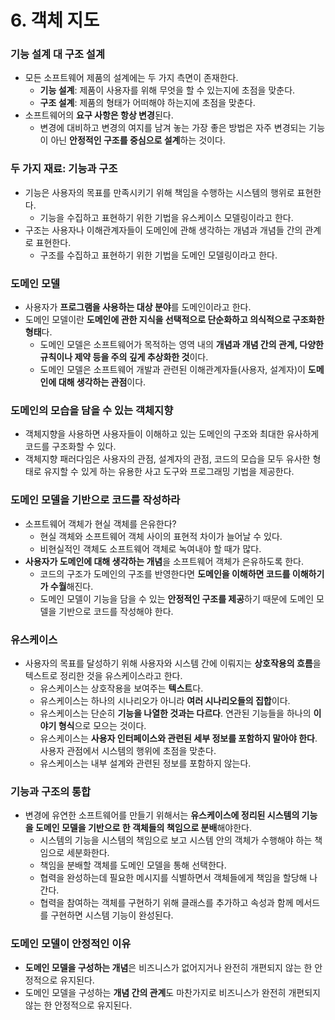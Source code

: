 # 6. 객체 지도

### 기능 설계 대 구조 설계

* 모든 소프트웨어 제품의 설계에는 두 가지 측면이 존재한다.
  * **기능 설계**: 제품이 사용자를 위해 무엇을 할 수 있는지에 초점을 맞춘다.
  * **구조 설계**: 제품의 형태가 어떠해야 하는지에 초점을 맞춘다.
* 소프트웨어의 **요구 사항은 항상 변경**된다.
  * 변경에 대비하고 변경의 여지를 남겨 놓는 가장 좋은 방법은 자주 변경되는 기능이 아닌 **안정적인 구조를 중심으로 설계**하는 것이다.

### 두 가지 재료: 기능과 구조

* 기능은 사용자의 목표를 만족시키기 위해 책임을 수행하는 시스템의 행위로 표현한다.
  * 기능을 수집하고 표현하기 위한 기법을 유스케이스 모델링이라고 한다.
* 구조는 사용자나 이해관계자들이 도메인에 관해 생각하는 개념과 개념들 간의 관계로 표현한다.
  * 구조를 수집하고 표현하기 위한 기법을 도메인 모델링이라고 한다.

### 도메인 모델

* 사용자가 **프로그램을 사용하는 대상 분야**를 도메인이라고 한다.
* 도메인 모델이란 **도메인에 관한 지식을 선택적으로 단순화하고 의식적으로 구조화한 형태**다.
  * 도메인 모델은 소프트웨어가 목적하는 영역 내의 **개념과 개념 간의 관계, 다양한 규칙이나 제약 등을 주의 깊게 추상화한 것**이다.
  * 도메인 모델은 소프트웨어 개발과 관련된 이해관계자들(사용자, 설계자)이 **도메인에 대해 생각하는 관점**이다.

### 도메인의 모습을 담을 수 있는 객체지향

* 객체지향을 사용하면 사용자들이 이해하고 있는 도메인의 구조와 최대한 유사하게 코드를 구조화할 수 있다.
* 객체지향 패러다임은 사용자의 관점, 설계자의 관점, 코드의 모습을 모두 유사한 형태로 유지할 수 있게 하는 유용한 사고 도구와 프로그래밍 기법을 제공한다.

### 도메인 모델을 기반으로 코드를 작성하라

* 소프트웨어 객체가 현실 객체를 은유한다?
  * 현실 객체와 소프트웨어 객체 사이의 표현적 차이가 늘어날 수 있다.
  * 비현실적인 객체도 소프트웨어 객체로 녹여내야 할 때가 많다.
* **사용자가 도메인에 대해 생각하는 개념**을 소프트웨어 객체가 은유하도록 한다.
  * 코드의 구조가 도메인의 구조를 반영한다면 **도메인을 이해하면 코드를 이해하기가 수월**해진다.
  * 도메인 모델이 기능을 담을 수 있는 **안정적인 구조를 제공**하기 때문에 도메인 모델을 기반으로 코드를 작성해야 한다.

### 유스케이스

* 사용자의 목표를 달성하기 위해 사용자와 시스템 간에 이뤄지는 **상호작용의 흐름**을 텍스트로 정리한 것을 유스케이스라고 한다.
  * 유스케이스는 상호작용을 보여주는 **텍스트**다.
  * 유스케이스는 하나의 시나리오가 아니라 **여러 시나리오들의 집합**이다.
  * 유스케이스는 단순히 **기능을 나열한 것과는 다르다**. 연관된 기능들을 하나의 **이야기 형식**으로 모으는 것이다.
  * 유스케이스는 **사용자 인터페이스와 관련된 세부 정보를 포함하지 말아야 한다**. 사용자 관점에서 시스템의 행위에 초점을 맞춘다.
  * 유스케이스는 내부 설계와 관련된 정보를 포함하지 않는다.

### 기능과 구조의 통합

* 변경에 유연한 소프트웨어를 만들기 위해서는 **유스케이스에 정리된 시스템의 기능을 도메인 모델을 기반으로 한 객체들의 책임으로 분배**해야한다.
  * 시스템의 기능을 시스템의 책임으로 보고 시스템 안의 객체가 수행해야 하는 책임으로 세분화한다.
  * 책임을 분배할 객체를 도메인 모델을 통해 선택한다.
  * 협력을 완성하는데 필요한 메시지를 식별하면서 객체들에게 책임을 할당해 나간다.
  * 협력을 참여하는 객체를 구현하기 위해 클래스를 추가하고 속성과 함께 메서드를 구현하면 시스템 기능이 완성된다.

### 도메인 모델이 안정적인 이유

* **도메인 모델을 구성하는 개념**은 비즈니스가 없어지거나 완전히 개편되지 않는 한 안정적으로 유지된다.
* 도메인 모델을 구성하는 **개념 간의 관계**도 마찬가지로 비즈니스가 완전히 개편되지 않는 한 안정적으로 유지된다.